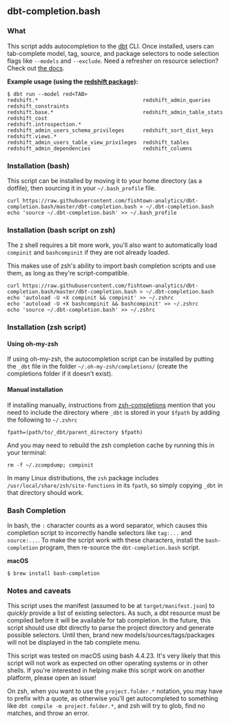 
## dbt-completion.bash

### What

This script adds autocompletion to the [dbt](https://www.getdbt.com/) CLI. Once installed, users can tab-complete model, tag, source, and package selectors to node selection flags like `--models` and `--exclude`. Need a refresher on resource selection? Check out [the docs](https://docs.getdbt.com/reference#run).

**Example usage (using the [redshift package](https://github.com/fishtown-analytics/redshift)):**
```
$ dbt run --model red<TAB>
redshift.*                                  redshift_admin_queries                      redshift_constraints
redshift.base.*                             redshift_admin_table_stats                  redshift_cost
redshift.introspection.*                    redshift_admin_users_schema_privileges      redshift_sort_dist_keys
redshift.views.*                            redshift_admin_users_table_view_privileges  redshift_tables
redshift_admin_dependencies                 redshift_columns
```


### Installation (bash)
This script can be installed by moving it to your home directory (as a dotfile), then sourcing it in your `~/.bash_profile` file.

```
curl https://raw.githubusercontent.com/fishtown-analytics/dbt-completion.bash/master/dbt-completion.bash > ~/.dbt-completion.bash
echo 'source ~/.dbt-completion.bash' >> ~/.bash_profile
```

### Installation (bash script on zsh)
The z shell requires a bit more work, you'll also want to automatically load `compinit` and `bashcompinit` if they are not already loaded.

This makes use of zsh's ability to import bash completion scripts and use them, as long as they're script-compatible.

```
curl https://raw.githubusercontent.com/fishtown-analytics/dbt-completion.bash/master/dbt-completion.bash > ~/.dbt-completion.bash
echo 'autoload -U +X compinit && compinit' >> ~/.zshrc
echo 'autoload -U +X bashcompinit && bashcompinit' >> ~/.zshrc
echo 'source ~/.dbt-completion.bash' >> ~/.zshrc
```

### Installation (zsh script)

#### Using oh-my-zsh

If using oh-my-zsh, the autocompletion script can be installed by putting the `_dbt` file in the folder `~/.oh-my-zsh/completions/` (create the completions folder if it doesn't exist).

#### Manual installation

If installing manually, instructions from [zsh-completions](https://github.com/zsh-users/zsh-completions) mention that you need to include the directory where `_dbt` is stored in your `$fpath` by adding the following to `~/.zshrc`
```
fpath=(path/to/_dbt/parent_directory $fpath)
```
And you may need to rebuild the zsh completion cache by running this in your terminal:
```
rm -f ~/.zcompdump; compinit
```
In many Linux distributions, the `zsh` package includes `/usr/local/share/zsh/site-functions` in its `fpath`, so simply copying `_dbt` in that directory should work.

### Bash Completion

In bash, the `:` character counts as a word separator, which causes this completion script to incorrectly handle selectors like `tag:...` and `source:...`. To make the script work with these characters, install the `bash-completion` program, then re-source the `dbt-completion.bash` script.

**macOS**
```
$ brew install bash-completion
```


### Notes and caveats

This script uses the manifest (assumed to be at `target/manifest.json`) to _quickly_ provide a list of existing selectors. As such, a dbt resource must be compiled before it will be available for tab completion. In the future, this script should use dbt directly to parse the project directory and generate possible selectors. Until then, brand new models/sources/tags/packages will not be displayed in the tab complete menu.

This script was tested on macOS using bash 4.4.23. It's very likely that this script will not work as expected on other operating systems or in other shells. If you're interested in helping make this script work on another platform, please open an issue!

On zsh, when you want to use the `project.folder.*` notation, you may have to prefix with a quote, as otherwise you'll get autocompleted to something like `dbt compile -m project.folder.*`, and zsh will try to glob, find no matches, and throw an error.
